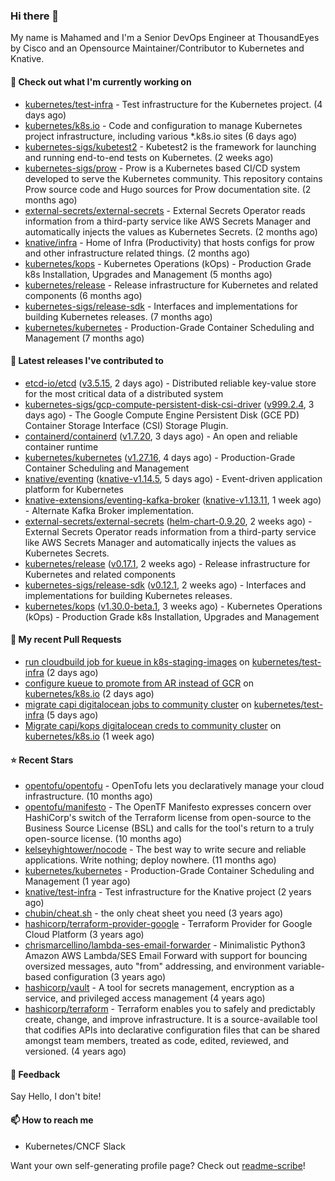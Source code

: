 ### Hi there 👋

My name is Mahamed and I'm a Senior DevOps Engineer at ThousandEyes by Cisco and an Opensource Maintainer/Contributor to Kubernetes and Knative.

#### 👷 Check out what I'm currently working on

- [kubernetes/test-infra](https://github.com/kubernetes/test-infra) - Test infrastructure for the Kubernetes project. (4 days ago)
- [kubernetes/k8s.io](https://github.com/kubernetes/k8s.io) - Code and configuration to manage Kubernetes project infrastructure, including various *.k8s.io sites (6 days ago)
- [kubernetes-sigs/kubetest2](https://github.com/kubernetes-sigs/kubetest2) - Kubetest2 is the framework for launching and running end-to-end tests on Kubernetes. (2 weeks ago)
- [kubernetes-sigs/prow](https://github.com/kubernetes-sigs/prow) - Prow is a Kubernetes based CI/CD system developed to serve the Kubernetes community. This repository contains Prow source code and Hugo sources for Prow documentation site.  (2 months ago)
- [external-secrets/external-secrets](https://github.com/external-secrets/external-secrets) - External Secrets Operator reads information from a third-party service like AWS Secrets Manager and automatically injects the values as Kubernetes Secrets. (2 months ago)
- [knative/infra](https://github.com/knative/infra) - Home of Infra (Productivity) that hosts configs for prow and other infrastructure related things. (2 months ago)
- [kubernetes/kops](https://github.com/kubernetes/kops) - Kubernetes Operations (kOps) - Production Grade k8s Installation, Upgrades and Management (5 months ago)
- [kubernetes/release](https://github.com/kubernetes/release) - Release infrastructure for Kubernetes and related components (6 months ago)
- [kubernetes-sigs/release-sdk](https://github.com/kubernetes-sigs/release-sdk) - Interfaces and implementations for building Kubernetes releases. (7 months ago)
- [kubernetes/kubernetes](https://github.com/kubernetes/kubernetes) - Production-Grade Container Scheduling and Management (7 months ago)

#### 🔭 Latest releases I've contributed to

- [etcd-io/etcd](https://github.com/etcd-io/etcd) ([v3.5.15](https://github.com/etcd-io/etcd/releases/tag/v3.5.15), 2 days ago) - Distributed reliable key-value store for the most critical data of a distributed system
- [kubernetes-sigs/gcp-compute-persistent-disk-csi-driver](https://github.com/kubernetes-sigs/gcp-compute-persistent-disk-csi-driver) ([v999.2.4](https://github.com/kubernetes-sigs/gcp-compute-persistent-disk-csi-driver/releases/tag/v999.2.4), 3 days ago) - The Google Compute Engine Persistent Disk (GCE PD) Container Storage Interface (CSI) Storage Plugin.
- [containerd/containerd](https://github.com/containerd/containerd) ([v1.7.20](https://github.com/containerd/containerd/releases/tag/v1.7.20), 3 days ago) - An open and reliable container runtime
- [kubernetes/kubernetes](https://github.com/kubernetes/kubernetes) ([v1.27.16](https://github.com/kubernetes/kubernetes/releases/tag/v1.27.16), 4 days ago) - Production-Grade Container Scheduling and Management
- [knative/eventing](https://github.com/knative/eventing) ([knative-v1.14.5](https://github.com/knative/eventing/releases/tag/knative-v1.14.5), 5 days ago) - Event-driven application platform for Kubernetes
- [knative-extensions/eventing-kafka-broker](https://github.com/knative-extensions/eventing-kafka-broker) ([knative-v1.13.11](https://github.com/knative-extensions/eventing-kafka-broker/releases/tag/knative-v1.13.11), 1 week ago) - Alternate Kafka Broker implementation.
- [external-secrets/external-secrets](https://github.com/external-secrets/external-secrets) ([helm-chart-0.9.20](https://github.com/external-secrets/external-secrets/releases/tag/helm-chart-0.9.20), 2 weeks ago) - External Secrets Operator reads information from a third-party service like AWS Secrets Manager and automatically injects the values as Kubernetes Secrets.
- [kubernetes/release](https://github.com/kubernetes/release) ([v0.17.1](https://github.com/kubernetes/release/releases/tag/v0.17.1), 2 weeks ago) - Release infrastructure for Kubernetes and related components
- [kubernetes-sigs/release-sdk](https://github.com/kubernetes-sigs/release-sdk) ([v0.12.1](https://github.com/kubernetes-sigs/release-sdk/releases/tag/v0.12.1), 2 weeks ago) - Interfaces and implementations for building Kubernetes releases.
- [kubernetes/kops](https://github.com/kubernetes/kops) ([v1.30.0-beta.1](https://github.com/kubernetes/kops/releases/tag/v1.30.0-beta.1), 3 weeks ago) - Kubernetes Operations (kOps) - Production Grade k8s Installation, Upgrades and Management

#### 🔨 My recent Pull Requests

- [run cloudbuild job for kueue in k8s-staging-images](https://github.com/kubernetes/test-infra/pull/33034) on [kubernetes/test-infra](https://github.com/kubernetes/test-infra) (2 days ago)
- [configure kueue to promote from AR instead of GCR](https://github.com/kubernetes/k8s.io/pull/7033) on [kubernetes/k8s.io](https://github.com/kubernetes/k8s.io) (2 days ago)
- [migrate capi digitalocean jobs to community cluster](https://github.com/kubernetes/test-infra/pull/32992) on [kubernetes/test-infra](https://github.com/kubernetes/test-infra) (5 days ago)
- [Migrate capi/kops digitalocean creds to community cluster](https://github.com/kubernetes/k8s.io/pull/6967) on [kubernetes/k8s.io](https://github.com/kubernetes/k8s.io) (1 week ago)

#### ⭐ Recent Stars

- [opentofu/opentofu](https://github.com/opentofu/opentofu) - OpenTofu lets you declaratively manage your cloud infrastructure. (10 months ago)
- [opentofu/manifesto](https://github.com/opentofu/manifesto) - The OpenTF Manifesto expresses concern over HashiCorp&#39;s switch of the Terraform license from open-source to the Business Source License (BSL) and calls for the tool&#39;s return to a truly open-source license. (10 months ago)
- [kelseyhightower/nocode](https://github.com/kelseyhightower/nocode) - The best way to write secure and reliable applications. Write nothing; deploy nowhere. (11 months ago)
- [kubernetes/kubernetes](https://github.com/kubernetes/kubernetes) - Production-Grade Container Scheduling and Management (1 year ago)
- [knative/test-infra](https://github.com/knative/test-infra) - Test infrastructure for the Knative project (2 years ago)
- [chubin/cheat.sh](https://github.com/chubin/cheat.sh) - the only cheat sheet you need (3 years ago)
- [hashicorp/terraform-provider-google](https://github.com/hashicorp/terraform-provider-google) - Terraform Provider for Google Cloud Platform (3 years ago)
- [chrismarcellino/lambda-ses-email-forwarder](https://github.com/chrismarcellino/lambda-ses-email-forwarder) - Minimalistic Python3 Amazon AWS Lambda/SES Email Forward with support for bouncing oversized messages, auto &#34;from&#34; addressing, and environment variable-based configuration (3 years ago)
- [hashicorp/vault](https://github.com/hashicorp/vault) - A tool for secrets management, encryption as a service, and privileged access management (4 years ago)
- [hashicorp/terraform](https://github.com/hashicorp/terraform) - Terraform enables you to safely and predictably create, change, and improve infrastructure. It is a source-available tool that codifies APIs into declarative configuration files that can be shared amongst team members, treated as code, edited, reviewed, and versioned. (4 years ago)

#### 💬 Feedback

Say Hello, I don't bite!

#### 📫 How to reach me

- Kubernetes/CNCF Slack

Want your own self-generating profile page? Check out [readme-scribe](https://github.com/muesli/readme-scribe)!


